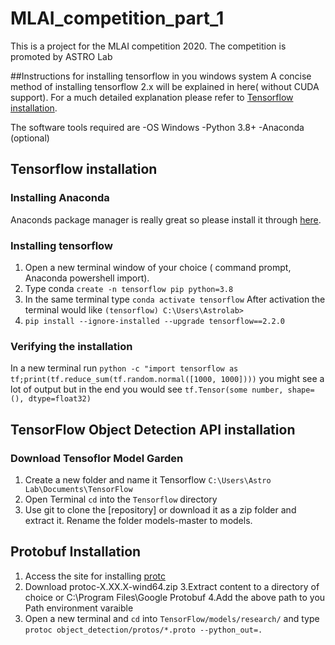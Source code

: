 # MLAI_competition_part_1
 This is a project for the MLAI competition 2020. The competition is promoted by ASTRO Lab
 
 ##Instructions for installing tensorflow in you windows system
 A concise method of installing tensorflow 2.x will be explained in here( without CUDA support). For a much detailed explanation please refer to [Tensorflow installation](https://readthedocs.org/projects/tensorflow-object-detection-api-tutorial/downloads/pdf/latest/).
 
 The software tools required are
 -OS Windows
 -Python 3.8+
 -Anaconda (optional)
 
 ## Tensorflow installation
 
 ### Installing Anaconda
 Anaconds package manager is really great so please install it through [here](https://www.anaconda.com/products/individual).
 
 ### Installing tensorflow
 1. Open a new terminal window of your choice ( command prompt, Anaconda powershell import).
 2. Type conda `create -n tensorflow pip python=3.8`
 3. In the same terminal type `conda activate tensorflow`
 After activation the terminal would like
 `(tensorflow) C:\Users\Astrolab>`
 4. `pip install --ignore-installed --upgrade tensorflow==2.2.0`
 
 ### Verifying the installation
 In a new terminal run
 `python -c "import tensorflow as tf;print(tf.reduce_sum(tf.random.normal([1000, 1000])))`
 you might see a lot of output but in the end you would see 
 `tf.Tensor(some number, shape=(), dtype=float32)`
 
 ## TensorFlow Object Detection API installation
 
 ### Download Tensoflor Model Garden
 1. Create a new folder and name it Tensorflow `C:\Users\Astro Lab\Documents\TensorFlow`
 2. Open Terminal `cd` into the `Tensorflow` directory
 3. Use git to clone the [repository] or download it as a zip folder and extract it. Rename the folder models-master to models.
 
 
 ## Protobuf Installation
 1. Access the site for installing [protc](https://github.com/protocolbuffers/protobuf/releases)
 2. Download protoc-X.XX.X-wind64.zip
 3.Extract content to a directory of choice or C:\Program Files\Google Protobuf
 4.Add the above path to you Path environment varaible
 5. Open a new terminal and `cd` into `TensorFlow/models/research/` and type `protoc object_detection/protos/*.proto --python_out=.`
 


 




 
 
 
 
 
 
